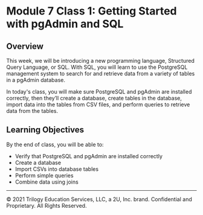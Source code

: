 # Module 7 Class 1: Getting Started with pgAdmin and SQL

## Overview

This week, we will be introducing a new programming language, Structured Query Language, or SQL. With SQL, you will learn to use the PostgreSQL management system to search for and retrieve data from a variety of tables in a pgAdmin database. 

In today's class, you will make sure PostgreSQL and pgAdmin are installed correctly, then they’ll create a database, create tables in the database, import data into the tables from CSV files, and perform queries to retrieve data from the tables. 


## Learning Objectives

By the end of class, you will be able to:
 
* Verify that PostgreSQL and pgAdmin are installed correctly
* Create a database
* Import CSVs into database tables
* Perform simple queries
* Combine data using joins

---

© 2021 Trilogy Education Services, LLC, a 2U, Inc. brand.  Confidential and Proprietary.  All Rights Reserved.
